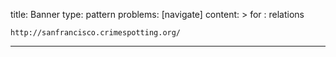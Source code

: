 title: Banner
type: pattern
problems: [navigate]
content: >
    for : relations
    
    http://sanfrancisco.crimespotting.org/
---


